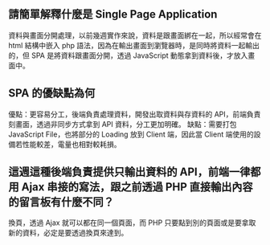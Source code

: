 ## 請簡單解釋什麼是 Single Page Application
資料與畫面分開處理，以前幾週實作來說，資料是跟畫面綁在一起，所以經常會在 html 結構中嵌入 php 語法，因為在輸出畫面到瀏覽器時，是同時將資料一起輸出的，但 SPA 是將資料跟畫面分開，透過 JavaScript 動態拿到資料後，才放入畫面中。

## SPA 的優缺點為何
優點：更容易分工，後端負責處理資料，開發出取資料與存資料的 API，前端負責刻畫面，透過非同步方式拿到 API 資料，分工更加明確。
缺點：需要打包 JavaScript File，也將部分的 Loading 放到 Client 端，因此當 Client 端使用的設備若性能較差，電量也相對較耗損。
## 這週這種後端負責提供只輸出資料的 API，前端一律都用 Ajax 串接的寫法，跟之前透過 PHP 直接輸出內容的留言板有什麼不同？
換頁，透過 Ajax 就可以都在同一個頁面，而 PHP 只要點到別的頁面或是要拿取新的資料，必定是要透過換頁來達到。
